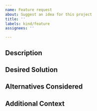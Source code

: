 ```yaml
---
name: Feature request
about: Suggest an idea for this project
title: ''
labels: kind/feature
assignees: ''

---
```


## Description
<!-- A clear and concise description of what the problem is. Ex. I'm always frustrated when [...] -->

## Desired Solution
<!-- A clear and concise description of what you want to happen. -->

## Alternatives Considered
<!-- A clear and concise description of any alternative solutions or features you've considered. -->

## Additional Context
<!-- Add any other context or screenshots about the feature request here. -->
